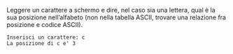 Leggere un carattere a schermo e dire, nel caso sia una lettera, qual è la sua posizione nell’alfabeto (non nella tabella ASCII, trovare una relazione fra posizione e codice ASCII).

```plaintext
Inserisci un carattere: c
La posizione di c e' 3
```